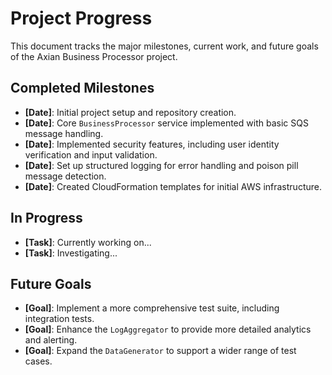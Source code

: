# Project Progress

This document tracks the major milestones, current work, and future goals of the Axian Business Processor project.

## Completed Milestones

* **[Date]**: Initial project setup and repository creation.
* **[Date]**: Core `BusinessProcessor` service implemented with basic SQS message handling.
* **[Date]**: Implemented security features, including user identity verification and input validation.
* **[Date]**: Set up structured logging for error handling and poison pill message detection.
* **[Date]**: Created CloudFormation templates for initial AWS infrastructure.

## In Progress

* **[Task]**: Currently working on...
* **[Task]**: Investigating...

## Future Goals

* **[Goal]**: Implement a more comprehensive test suite, including integration tests.
* **[Goal]**: Enhance the `LogAggregator` to provide more detailed analytics and alerting.
* **[Goal]**: Expand the `DataGenerator` to support a wider range of test cases.
